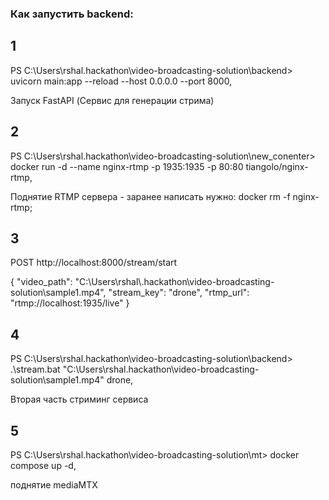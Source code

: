 ### Как запустить backend:

## 1

PS C:\Users\rshal.hackathon\video-broadcasting-solution\backend> uvicorn main:app --reload --host 0.0.0.0 --port 8000,

Запуск FastAPI (Сервис для генерации стрима)


## 2

PS C:\Users\rshal.hackathon\video-broadcasting-solution\new_conenter> docker run -d --name nginx-rtmp -p 1935:1935 -p 80:80 tiangolo/nginx-rtmp,

Поднятие RTMP сервера  - заранее написать нужно: docker rm -f nginx-rtmp;


## 3

POST http://localhost:8000/stream/start

{
  "video_path": "C:\\Users\\rshal\\.hackathon\\video-broadcasting-solution\\sample1.mp4",
  "stream_key": "drone",
  "rtmp_url": "rtmp://localhost:1935/live"
}

## 4

PS C:\Users\rshal.hackathon\video-broadcasting-solution\backend> .\stream.bat "C:\Users\rshal.hackathon\video-broadcasting-solution\sample1.mp4" drone,

Вторая часть стриминг сервиса


## 5

PS C:\Users\rshal.hackathon\video-broadcasting-solution\mt> docker compose up -d,

поднятие mediaMTX